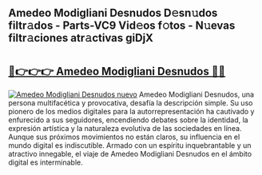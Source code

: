 ## Amedeo Modigliani Desnudos D𝚎sn𝚞dos filtr𝚊dos - Parts-VC9 Vid𝚎os f𝚘tos - N𝚞evas filtr𝚊ciones atr𝚊ctivas giDjX

# <h2><a href="http://mb1b9l.tromn.icu/?c=Amedeo+Modigliani+Desnudos">🔗👉👉👉 Amedeo Modigliani Desnudos 🔗🔗</a></h2>

[![Amedeo Modigliani Desnudos nuevo](https://i.imgur.com/pEAQMta.gif)](http://mb1b9l.tromn.icu/?c=Amedeo+Modigliani+Desnudos)
Amedeo Modigliani Desnudos, una persona multifacética y provocativa, desafía la descripción simple. Su uso pionero de los medios digitales para la autorrepresentación ha cautivado y enfurecido a sus seguidores, encendiendo debates sobre la identidad, la expresión artística y la naturaleza evolutiva de las sociedades en línea. Aunque sus próximos movimientos no están claros, su influencia en el mundo digital es indiscutible. Armado con un espíritu inquebrantable y un atractivo innegable, el viaje de Amedeo Modigliani Desnudos en el ámbito digital es interminable.
